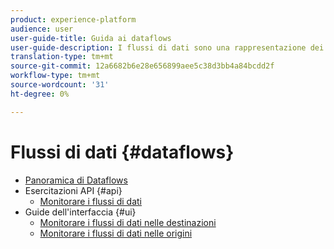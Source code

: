 ```yaml
---
product: experience-platform
audience: user
user-guide-title: Guida ai dataflows
user-guide-description: I flussi di dati sono una rappresentazione dei processi di dati che consentono di spostare i dati tra piattaforme.
translation-type: tm+mt
source-git-commit: 12a6682b6e28e656899aee5c38d3bb4a84bcdd2f
workflow-type: tm+mt
source-wordcount: '31'
ht-degree: 0%

---
```



# Flussi di dati {#dataflows}

- [Panoramica di Dataflows](./home.md)
- Esercitazioni API {#api}
   - [Monitorare i flussi di dati](./api/monitor.md)
- Guide dell&#39;interfaccia {#ui}
   - [Monitorare i flussi di dati nelle destinazioni](./ui/monitor-destinations.md)
   - [Monitorare i flussi di dati nelle origini](./ui/monitor-sources.md)